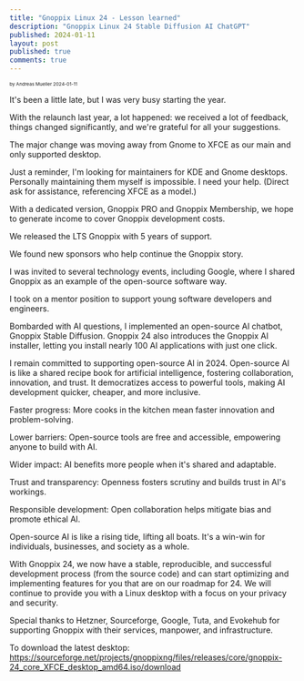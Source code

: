 ```yaml
---
title: "Gnoppix Linux 24 - Lesson learned"
description: "Gnoppix Linux 24 Stable Diffusion AI ChatGPT"
published: 2024-01-11
layout: post
published: true
comments: true
---
```


<sub><sub><sub> by Andreas Mueller 2024-01-11 <sub><sub><sub>

It's been a little late, but I was very busy starting the year.

With the relaunch last year, a lot happened: we received a lot of feedback, things changed significantly, and we're grateful for all your suggestions.

The major change was moving away from Gnome to XFCE as our main and only supported desktop.

Just a reminder, I'm looking for maintainers for KDE and Gnome desktops. Personally maintaining them myself is impossible. I need your help. (Direct ask for assistance, referencing XFCE as a model.)

With a dedicated version, Gnoppix PRO and Gnoppix Membership, we hope to generate income to cover Gnoppix development costs.

We released the LTS Gnoppix with 5 years of support.

We found new sponsors who help continue the Gnoppix story.

I was invited to several technology events, including Google, where I shared Gnoppix as an example of the open-source software way.

I took on a mentor position to support young software developers and engineers.

Bombarded with AI questions, I implemented an open-source AI chatbot, Gnoppix Stable Diffusion. Gnoppix 24 also introduces the Gnoppix AI installer, letting you install nearly 100 AI applications with just one click.

I remain committed to supporting open-source AI in 2024. Open-source AI is like a shared recipe book for artificial intelligence, fostering collaboration, innovation, and trust. It democratizes access to powerful tools, making AI development quicker, cheaper, and more inclusive.

Faster progress: More cooks in the kitchen mean faster innovation and problem-solving.

Lower barriers: Open-source tools are free and accessible, empowering anyone to build with AI.

Wider impact: AI benefits more people when it's shared and adaptable.

Trust and transparency: Openness fosters scrutiny and builds trust in AI's workings.

Responsible development: Open collaboration helps mitigate bias and promote ethical AI.

Open-source AI is like a rising tide, lifting all boats. It's a win-win for individuals, businesses, and society as a whole.

With Gnoppix 24, we now have a stable, reproducible, and successful development process (from the source code) and can start optimizing and implementing features for you that are on our roadmap for 24.
We will continue to provide you with a Linux desktop with a focus on your privacy and security.

Special thanks to Hetzner, Sourceforge, Google, Tuta, and Evokehub for supporting Gnoppix with their services, manpower, and infrastructure.

To download the latest desktop: https://sourceforge.net/projects/gnoppixng/files/releases/core/gnoppix-24_core_XFCE_desktop_amd64.iso/download

